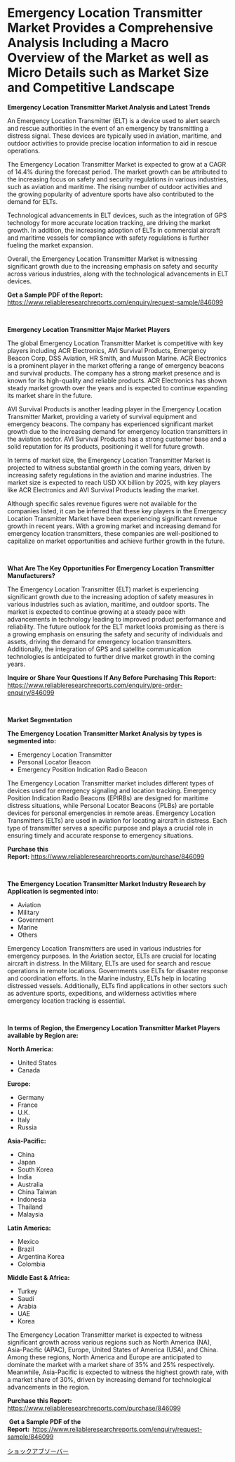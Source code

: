 <p><h1>Emergency Location Transmitter Market Provides a Comprehensive Analysis Including a Macro Overview of the Market as well as Micro Details such as Market Size and Competitive Landscape</h1></p><p><strong>Emergency Location Transmitter Market Analysis and Latest Trends</strong></p>
<p><p>An Emergency Location Transmitter (ELT) is a device used to alert search and rescue authorities in the event of an emergency by transmitting a distress signal. These devices are typically used in aviation, maritime, and outdoor activities to provide precise location information to aid in rescue operations.</p><p>The Emergency Location Transmitter Market is expected to grow at a CAGR of 14.4% during the forecast period. The market growth can be attributed to the increasing focus on safety and security regulations in various industries, such as aviation and maritime. The rising number of outdoor activities and the growing popularity of adventure sports have also contributed to the demand for ELTs.</p><p>Technological advancements in ELT devices, such as the integration of GPS technology for more accurate location tracking, are driving the market growth. In addition, the increasing adoption of ELTs in commercial aircraft and maritime vessels for compliance with safety regulations is further fueling the market expansion.</p><p>Overall, the Emergency Location Transmitter Market is witnessing significant growth due to the increasing emphasis on safety and security across various industries, along with the technological advancements in ELT devices.</p></p>
<p><strong>Get a Sample PDF of the Report:&nbsp;</strong> <a href="https://www.reliableresearchreports.com/enquiry/request-sample/846099">https://www.reliableresearchreports.com/enquiry/request-sample/846099</a></p>
<p>&nbsp;</p>
<p><strong>Emergency Location Transmitter Major Market Players</strong></p>
<p><p>The global Emergency Location Transmitter Market is competitive with key players including ACR Electronics, AVI Survival Products, Emergency Beacon Corp, DSS Aviation, HR Smith, and Musson Marine. ACR Electronics is a prominent player in the market offering a range of emergency beacons and survival products. The company has a strong market presence and is known for its high-quality and reliable products. ACR Electronics has shown steady market growth over the years and is expected to continue expanding its market share in the future.</p><p>AVI Survival Products is another leading player in the Emergency Location Transmitter Market, providing a variety of survival equipment and emergency beacons. The company has experienced significant market growth due to the increasing demand for emergency location transmitters in the aviation sector. AVI Survival Products has a strong customer base and a solid reputation for its products, positioning it well for future growth.</p><p>In terms of market size, the Emergency Location Transmitter Market is projected to witness substantial growth in the coming years, driven by increasing safety regulations in the aviation and marine industries. The market size is expected to reach USD XX billion by 2025, with key players like ACR Electronics and AVI Survival Products leading the market.</p><p>Although specific sales revenue figures were not available for the companies listed, it can be inferred that these key players in the Emergency Location Transmitter Market have been experiencing significant revenue growth in recent years. With a growing market and increasing demand for emergency location transmitters, these companies are well-positioned to capitalize on market opportunities and achieve further growth in the future.</p></p>
<p>&nbsp;</p>
<p><strong>What Are The Key Opportunities For Emergency Location Transmitter Manufacturers?</strong></p>
<p><p>The Emergency Location Transmitter (ELT) market is experiencing significant growth due to the increasing adoption of safety measures in various industries such as aviation, maritime, and outdoor sports. The market is expected to continue growing at a steady pace with advancements in technology leading to improved product performance and reliability. The future outlook for the ELT market looks promising as there is a growing emphasis on ensuring the safety and security of individuals and assets, driving the demand for emergency location transmitters. Additionally, the integration of GPS and satellite communication technologies is anticipated to further drive market growth in the coming years.</p></p>
<p><strong>Inquire or Share Your Questions If Any Before Purchasing This Report:</strong> <a href="https://www.reliableresearchreports.com/enquiry/pre-order-enquiry/846099">https://www.reliableresearchreports.com/enquiry/pre-order-enquiry/846099</a></p>
<p>&nbsp;</p>
<p><strong>Market Segmentation</strong></p>
<p><strong>The Emergency Location Transmitter Market Analysis by types is segmented into:</strong></p>
<p><ul><li>Emergency Location Transmitter</li><li>Personal Locator Beacon</li><li>Emergency Position Indication Radio Beacon</li></ul></p>
<p><p>The Emergency Location Transmitter market includes different types of devices used for emergency signaling and location tracking. Emergency Position Indication Radio Beacons (EPIRBs) are designed for maritime distress situations, while Personal Locator Beacons (PLBs) are portable devices for personal emergencies in remote areas. Emergency Location Transmitters (ELTs) are used in aviation for locating aircraft in distress. Each type of transmitter serves a specific purpose and plays a crucial role in ensuring timely and accurate response to emergency situations.</p></p>
<p><strong>Purchase this Report:&nbsp;</strong><a href="https://www.reliableresearchreports.com/purchase/846099">https://www.reliableresearchreports.com/purchase/846099</a></p>
<p>&nbsp;</p>
<p><strong>The Emergency Location Transmitter Market Industry Research by Application is segmented into:</strong></p>
<p><ul><li>Aviation</li><li>Military</li><li>Government</li><li>Marine</li><li>Others</li></ul></p>
<p><p>Emergency Location Transmitters are used in various industries for emergency purposes. In the Aviation sector, ELTs are crucial for locating aircraft in distress. In the Military, ELTs are used for search and rescue operations in remote locations. Governments use ELTs for disaster response and coordination efforts. In the Marine industry, ELTs help in locating distressed vessels. Additionally, ELTs find applications in other sectors such as adventure sports, expeditions, and wilderness activities where emergency location tracking is essential.</p></p>
<p>&nbsp;</p>
<p><strong>In terms of Region, the Emergency Location Transmitter Market Players available by Region are:</strong></p>
<p>
    <p> <strong> North America: </strong>
        <ul>
            <li>United States</li>
            <li>Canada</li>
        </ul>
        </p> 
    <p> <strong> Europe: </strong>
        <ul>
            <li>Germany</li>
            <li>France</li>
            <li>U.K.</li>
            <li>Italy</li>
            <li>Russia</li>
        </ul>
        </p> 
    <p> <strong> Asia-Pacific: </strong>
        <ul>
            <li>China</li>
            <li>Japan</li>
            <li>South Korea</li>
            <li>India</li>
            <li>Australia</li>
            <li>China Taiwan</li>
            <li>Indonesia</li>
            <li>Thailand</li>
            <li>Malaysia</li>
        </ul>
        </p> 
    <p> <strong> Latin America: </strong>
        <ul>
            <li>Mexico</li>
            <li>Brazil</li>
            <li>Argentina Korea</li>
            <li>Colombia</li>
        </ul>
        </p> 
    <p> <strong> Middle East & Africa: </strong>
        <ul>
            <li>Turkey</li>
            <li>Saudi</li>
            <li>Arabia</li>
            <li>UAE</li>
            <li>Korea</li>
        </ul>
    </p>
    </p>
<p><p>The Emergency Location Transmitter market is expected to witness significant growth across various regions such as North America (NA), Asia-Pacific (APAC), Europe, United States of America (USA), and China. Among these regions, North America and Europe are anticipated to dominate the market with a market share of 35% and 25% respectively. Meanwhile, Asia-Pacific is expected to witness the highest growth rate, with a market share of 30%, driven by increasing demand for technological advancements in the region.</p></p>
<p><strong>Purchase this Report: </strong><a href="https://www.reliableresearchreports.com/purchase/846099">https://www.reliableresearchreports.com/purchase/846099</a></p>
<p>&nbsp;<strong>Get a Sample PDF of the Report:&nbsp;&nbsp;</strong><a href="https://www.reliableresearchreports.com/enquiry/request-sample/846099">https://www.reliableresearchreports.com/enquiry/request-sample/846099</a></p>
<p><strong></strong></p>
<p><p><a href="https://github.com/nxboeu02965442/Market-Research-Report-List-1/blob/main/205322410559.md">ショックアブソーバー</a></p></p>